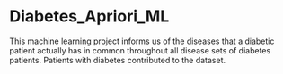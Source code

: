 # Diabetes_Apriori_ML
This machine learning project informs us of the diseases that a diabetic patient actually has in common throughout all disease sets of diabetes patients.
Patients with diabetes contributed to the dataset.
